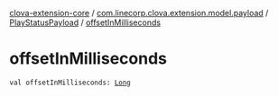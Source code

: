 [clova-extension-core](../../index.md) / [com.linecorp.clova.extension.model.payload](../index.md) / [PlayStatusPayload](index.md) / [offsetInMilliseconds](./offset-in-milliseconds.md)

# offsetInMilliseconds

`val offsetInMilliseconds: `[`Long`](https://kotlinlang.org/api/latest/jvm/stdlib/kotlin/-long/index.html)